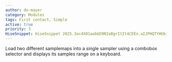 ```yaml
---
author: do-mayer
category: Modules
tags: First contact, Simple
active: true
priority: 3
HiseSnippet: HiseSnippet 2025.3oc4X01aabbD9NIeBgrItIt4CEEn.aIJPHQTYHUbjrqaQnd0UvR1DhxNEnIMY4cKI23i6dX28DEafAJ5un9SH8a8mS9G3Nyduv8nnSrDRBRP4m3Nu9ryN6Lyd8UxPlVKUd90NedByy+MCFLWXlr+DJW3c7Ad92N3Tp1vTjLR6MOgp0rHOe+0eHRvu1s7r+9lOdOZLUDxVPxy6YRdH6D9TtYA098dDON9HZD6b9TGouauiCkh8kwxT.OqGzwKgF9b5X1ionXqE34uwgQbiTMvPMLsm+s1SFMevD4LQl7Oiq4CiY3htdC.CkQ9HYbDhXjp29S3wQ8K12ZOO+f9KhBqmEEd2fS4Q7R5KhFuskAYgFtwC+0pBu0q.uttvqiC7VAj7cfzsxfz6DLHTwSLK3f34WDbr.NbFQgvtKTxj0as+yFA6KAIDl1SoOmcjBVTpQys6zYSR2s5z5A0q+AeveF9QFPmlDylRSHCXwrPX2P1WNcnbn7RR85v4i1PtfpxkS0k.pfILsGyL4zZ1nfYiLCS.dDyDFIlCZKGMhPiiysvozDMviZHTEinoWvhHbgUZGARTxuD.CYDdRpbfg0hEnVs.DfVm.rZlCfGlCfxsxmviPPQEQDZTzR3o8kSiAPIsp7EbCap9Kx7T8hfInLXqDo.VTreAUKhYMZ0Vy.FVcaroU41eojKZ13SEMZgnhKh4BFYTpHzvkBhTbEqfNSIiaFV3oMg8bbJqU8updshXb6XIMpT0lnm9aVo9Cc+LvOun90Cy49beHhLDt807UCq7P64S35E6hYvMahhMRwzSrgumylSBsWo0vVrfzPIUEckPPtdOhMOqHftocmNBxAaxgS4NOfvI+IHgcG3Ou+62hTu1WUmTiOhzrLZv0OVZXONc5PlBvbBKpIuUq5D3WsCEiA+g6xRWzjuII2YsmwMS1MNYBsYIkIvA3ljN3AFZAVrlg+o102TCignIXp1aWXrWfmMP.DC0DtAiNbA2TeEQgrH8wiHyXjYTgAEGROSShfBMWILOaBSvt.pXSIB1L3NUwMZ3fBSVXQahlCrkfA21.CYuBP5SEr3MgSgwbaAepUZtXLILOavdeAWX8Y44FcLTdDMYSjbovf6XWxBSMfSbvTE7Ljg1OCU4VW.DIoPcLzh.33VwgbVrJvXHz.ZQwrIEQB9SQd5wPfKhGRgbScq1NUGRTLzz1MFj+TbQ.1tVRMaz2Q.3Z5VX8v7pgjOgQhjh2yTFkzPk7rRUIVCBjJKrsbfRKIwLy6oIS3QLzZbr3kBD1FUrgf10cwWVAiKxZQ.XYDER1PnrrPmj4qxanEGCM457sCv0dwgOp4uqJwZ0VY10KZ8.m5P3EnmHxt6A4njkYMZzJ4kWV.a.rJ1Xud02lhME1Kst03PAgFfU6pF7p6p51zOL6v1QPo3X390SRXhW0n.d4YHXG3bTAhZr8ee679u1VH6IuziCMZ+UAWo5nmE9tiE48ziOfZnEFErO3yDlxvwsi+ArKfYjxZxWK3.l94FYB31xZ0vPYl7oRxfvQv4oANOOmCaaDF+x.WRc8tzcDr4kK9mG2KG.YdqdvixKE6MbbwbW01HJJ5kn3XyqETe4Ke4uoJ0sxIaE1vtzrP3Bea22q828Cf5zjFf2f9tlIM9ijt2scmMQZGv0Iwz4OIz.s9yJaCrsI+V9mHmApAj15910+Ed1RnIfc89oZib5CUzjI7PcEUOfMhlFa1EZBPU3fo.WiJMi4dX8XvTmAgMIv.JLee6u6cuN6b+N6z0J04xwigSWYDqhkwY.gYBEXUC.JVZOUydlMAvAKkdCXdTL0LvLOdIK0+vhyfkoC46JyBurUA8CEQN9d65uvaFFTKOk+5+UuIL93INSbeVOOmroMtlIzNYS+9dycWXGuwy+NASoJ9zgz5SS07PX9JuoTPq.+07rWpJccPlqeqhYYwZZV+d6.2RwdVk+uYIuA9nQtn3Vd1RuqNfLLZtLJMF6B3NuN9HkbFP4lJCIiCBKzbyb2aqeuMD+qKDemf9bS3jUiw0VAFgBI+Pfw7m97VAGNZDbvu.f2J3n+5OLuyw08+1L2emfAFEiNEpkkOSmEC0CJlv66iWfl7Z+Bz7rxA7+giXecu8RgXjpJ0+cOqq1cpLUTwW4H+LFTGxf0RVv7M5c1YOTISSVVqu4isIEmqfpTPnvkwSDLHVWQ18URsdDrcr1R6t86mpFiwpETNCmCSWkFT3MulB1f0GuhAkrvyWd3oTihWoih0KcNmZOigmkaW2co0asz5Obo02co0ezRq2do06rXcYIJLynVQwmqLnvFudCJ.1wVzwQx83iK8QFkuiOgvF+j6SH7yfBjU9JG0Jv3.679GJt.t3ATPLdmf7V4ETqVD3ToPlLQJ3gUSygz1wiYJWruxMztFCbKaAk2s2YPqOpl41p6D34dTU0auWqXQ2q8W7YkmW+5fL3RvJWje91Xa8+uow12VH514s0H1g89I3Y3aFXK9Rvdk+XBuyjo3yYJ58D.MnF.MkCYtsovoKyW2oXvvALQjcA9vjblcK5ogL6VvzKrvTv9I++12q3uNSf8ZryeECcKicSQ0PqeDRPeneTP4TZnR94gYuFEw5aXo.nTX+r30BNEWS5t7CO87lB8Y97vvpl5JJt0MUwO7lp3cuoJ9Q2TE29lp3N2TEu22sh3X.6lBudMq3nmG73trDP+CKS.W26+wn2C0+
---
```


Load two different samplemaps into a single sampler using a combobox selector and displays its samples range on a keyboard.

